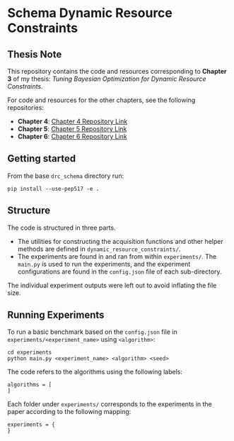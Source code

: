 # Schema Dynamic Resource Constraints

## Thesis Note

This repository contains the code and resources corresponding to **Chapter 3** of my thesis: *Tuning Bayesian Optimization for Dynamic Resource Constraints*.

For code and resources for the other chapters, see the following repositories:
- **Chapter 4**: [Chapter 4 Repository Link](https://github.com/stefanpricopie/drc_setup)
- **Chapter 5**: [Chapter 5 Repository Link](https://github.com/stefanpricopie/drc_lookahead)
- **Chapter 6**: [Chapter 6 Repository Link](https://github.com/username/chapter6-repo)

## Getting started

From the base `drc_schema` directory run:

`pip install --use-pep517 -e .`

## Structure

The code is structured in three parts.
- The utilities for constructing the acquisition functions and other helper methods are defined in `dynamic_resource_constraints/`.
- The experiments are found in and ran from within `experiments/`. The `main.py` is used to run the experiments, and the experiment configurations are found in the `config.json` file of each sub-directory.

The individual experiment outputs were left out to avoid inflating the file size.

## Running Experiments

To run a basic benchmark based on the `config.json` file in `experiments/<experiment_name>` using `<algorithm>`:

```
cd experiments
python main.py <experiment_name> <algorithm> <seed>
```

The code refers to the algorithms using the following labels:
```
algorithms = [
]
```
Each folder under `experiments/` corresponds to the experiments in the paper according to the following mapping:
```
experiments = {
}
```
